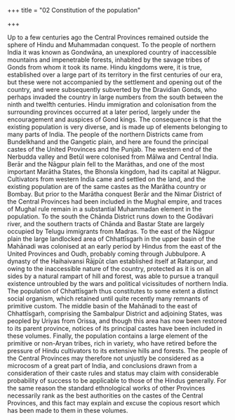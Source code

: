 +++
title = "02 Constitution of the population"

+++

Up to a few centuries ago the Central Provinces remained outside the sphere of Hindu and Muhammadan conquest. To the people of northern India it was known as Gondwāna, an unexplored country of inaccessible mountains and impenetrable forests, inhabited by the savage tribes of Gonds from whom it took its name. Hindu kingdoms were, it is true, established over a large part of its territory in the first centuries of our era, but these were not accompanied by the settlement and opening out of the country, and were subsequently subverted by the Dravidian Gonds, who perhaps invaded the country in large numbers from the south between the ninth and twelfth centuries. Hindu immigration and colonisation from the surrounding provinces occurred at a later period, largely under the encouragement and auspices of Gond kings. The consequence is that the existing population is very diverse, and is made up of elements belonging to many parts of India. The people of the northern Districts came from Bundelkhand and the Gangetic plain, and here are found the principal castes of the United Provinces and the Punjab. The western end of the Nerbudda valley and Betūl were colonised from Mālwa and Central India. Berār and the Nāgpur plain fell to the Marāthas, and one of the most important Marātha States, the Bhonsla kingdom, had its capital at Nāgpur. Cultivators from western India came and settled on the land, and the existing population are of the same castes as the Marātha country or Bombay. But prior to the Marātha conquest Berār and the Nimar District of the Central Provinces had been included in the Mughal empire, and traces of Mughal rule remain in a substantial Muhammadan element in the population. To the south the Chānda District runs down to the Godāvari river, and the southern tracts of Chānda and Bastar State are largely occupied by Telugu immigrants from Madras. To the east of the Nāgpur plain the large landlocked area of Chhattīsgarh in the upper basin of the Mahānadi was colonised at an early period by Hindus from the east of the United Provinces and Oudh, probably coming through Jubbulpore. A dynasty of the Haihaivansi Rājpūt clan established itself at Ratanpur, and owing to the inaccessible nature of the country, protected as it is on all sides by a natural rampart of hill and forest, was able to pursue a tranquil existence untroubled by the wars and political vicissitudes of northern India. The population of Chhattīsgarh thus constitutes to some extent a distinct social organism, which retained until quite recently many remnants of primitive custom. The middle basin of the Mahānadi to the east of Chhattīsgarh, comprising the Sambalpur District and adjoining States, was peopled by Uriyas from Orissa, and though this area has now been restored to its parent province, notices of its principal castes have been included in these volumes. Finally, the population contains a large element of the primitive or non-Aryan tribes, rich in variety, who have retired before the pressure of Hindu cultivators to its extensive hills and forests. The people of the Central Provinces may therefore not unjustly be considered as a microcosm of a great part of India, and conclusions drawn from a consideration of their caste rules and status may claim with considerable probability of success to be applicable to those of the Hindus generally. For the same reason the standard ethnological works of other Provinces necessarily rank as the best authorities on the castes of the Central Provinces, and this fact may explain and excuse the copious resort which has been made to them in these volumes. 

